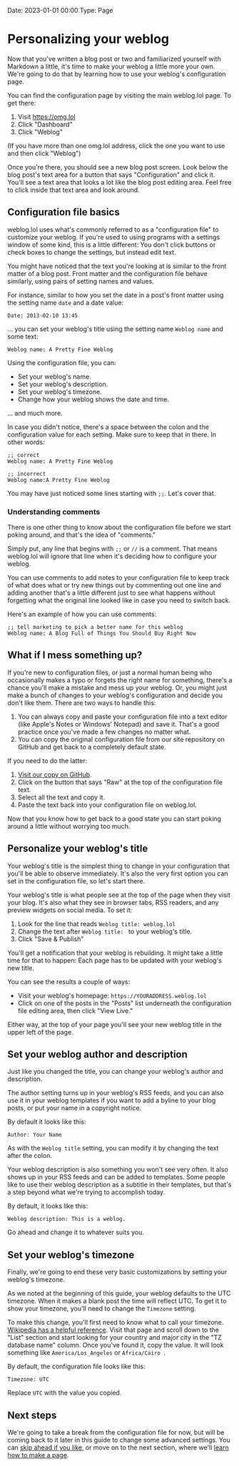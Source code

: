 Date: 2023-01-01 00:00
Type: Page

# Personalizing your weblog

Now that you've written a blog post or two and familiarized yourself with Markdown a little, it's time to make your weblog a little more your own. We're going to do that by learning how to use your weblog's configuration page. 

You can find the configuration page by visiting the main weblog.lol page. To get there:

1. Visit <https://omg.lol>
2. Click "Dashboard"
3. Click "Weblog"

(If you have more than one omg.lol address, click the one you want to use and then click "Weblog") 


Once you're there, you should see a new blog post screen. Look below the blog post's text area for a button that says "Configuration" and click it. You'll see a text area that looks a lot like the blog post editing area. Feel free to click inside that text area and look around. 

## Configuration file basics

weblog.lol uses what's commonly referred to as a "configuration file" to customize your weblog. If you're used to using programs with a settings window of some kind, this is a little different: You don't click buttons or check boxes to change the settings, but instead edit text. 

You might have noticed that the text you're looking at is similar to the front matter of a blog post. Front matter and the configuration file behave similarly, using pairs of setting names and values. 

For instance, similar to how you set the date in a post's front matter using the setting name `date` and a date value:

`Date: 2013-02-10 13:45`

... you can set your weblog's title using the setting name `Weblog name` and some text:

`Weblog name: A Pretty Fine Weblog`

Using the configuration file, you can: 

- Set your weblog's name. 
- Set your weblog's description.
- Set your weblog's timezone. 
- Change how your weblog shows the date and time. 

... and much more. 

In case you didn't notice, there's a space between the colon and the configuration value for each setting. Make sure to keep that in there. In other words:

```
;; correct 
Weblog name: A Pretty Fine Weblog
```

```
;; incorrect
Weblog name:A Pretty Fine Weblog
```

You may have just noticed some lines starting with `;;`. Let's cover that. 

### Understanding comments 

There is one other thing to know about the configuration file before we start poking around, and that's the idea of "comments."

Simply put, any line that begins with `;;` or `//` is a comment. That means weblog.lol will ignore that line when it's deciding how to configure your weblog. 

You can use comments to add notes to your configuration file to keep track of what does what or try new things out by commenting out one line and adding another that's a little different just to see what happens without forgetting what the original line looked like in case you need to switch back. 

Here's an example of how you can use comments: 

```
;; tell marketing to pick a better name for this weblog
Weblog name: A Blog Full of Things You Should Buy Right Now
```


## What if I mess something up? 

If you're new to configuration files, or just a normal human being who occasionally makes a typo or forgets the right name for something, there's a chance you'll make a mistake and mess up your weblog. Or, you might just make a bunch of changes to your weblog's configuration and decide you don't like them. There are two ways to handle this:

1. You can always copy and paste your configuration file into a text editor (like Apple's Notes or Windows' Notepad) and save it. That's a good practice once you've made a few changes no matter what. 
2. You can copy the original configuration file from our site repository on GitHub and get back to a completely default state. 

If you need to do the latter: 

1. [Visit our copy on GitHub](https://github.com/neatnik/weblog.lol/blob/main/configuration/configuration.txt).
2. Click on the button that says "Raw" at the top of the configuration file text.
3. Select all the text and copy it. 
4. Paste the text back into your configuration file on weblog.lol. 

Now that you know how to get back to a good state you can start poking around a little without worrying too much. 

## Personalize your weblog's title

Your weblog's title is the simplest thing to change in your configuration that you'll be able to observe immediately. It's also the very first option you can set in the configuration file, so let's start there. 

Your weblog's title is what people see at the top of the page when they visit your blog. It's also what they see in browser tabs, RSS readers, and any preview widgets on social media. To set it: 

1. Look for the line that reads `Weblog title: weblog.lol` 
2. Change the text after `Weblog title: ` to your weblog's title. 
3. Click "Save & Publish" 

You'll get a notification that your weblog is rebuilding. It might take a little time for that to happen: Each page has to be updated with your weblog's new title. 

You can see the results a couple of ways: 

- Visit your weblog's homepage: `https://YOURADDRESS.weblog.lol`
- Click on one of the posts in the "Posts" list underneath the configuration file editing area, then click "View Live."

Either way, at the top of your page you'll see your new weblog title in the upper left of the page. 

## Set your weblog author and description

Just like you changed the title, you can change your weblog's author and description. 

The author setting turns up in your weblog's RSS feeds, and you can also use it in your weblog templates if you want to add a byline to your blog posts, or put your name in a copyright notice. 

By default it looks like this:

```
Author: Your Name
```

As with the `Weblog title` setting, you can modify it by changing the text after the colon. 

Your weblog description is also something you won't see very often. It also shows up in your RSS feeds and can be added to templates. Some people like to use their weblog description as a subtitle in their templates, but that's a step beyond what we're trying to accomplish today. 

By default, it looks like this:

```
Weblog description: This is a weblog.
```

Go ahead and change it to whatever suits you. 

## Set your weblog's timezone

Finally, we're going to end these very basic customizations by setting your weblog's timezone. 

As we noted at the beginning of this guide, your weblog defaults to the UTC timezone. When it makes a blank post the time will reflect UTC. To get it to show your timezone, you'll need to change the `Timezone`
setting.

To make this change, you'll first need to know what to call your timezone. [Wikipedia has a helpful reference][timezones]. Visit that page and scroll down to the "List" section and start looking for your country and major city in the "TZ database name" column. Once you've found it, copy the value. It will look something like `America/Los_Angeles` or `Africa/Cairo `.

By default, the configuration file looks like this:

```
Timezone: UTC

```

Replace `UTC` with the value you copied. 

## Next steps

We're going to take a break from the configuration file for now, but will be coming back to it later in this guide to change some advanced settings. You can [skip ahead if you like][qs5], or move on to the next section, where we'll [learn how to make a page][qs4].



[timezones]: https://en.wikipedia.org/wiki/List_of_tz_database_time_zones

[qs1]: /quickstart-1-intro
[qs2]: /quickstart-2-first-post
[qs3]: /quickstart-3-personalize
[qs4]: /quickstart-4-pages
[qs5]: /quickstart-5-advanced-config
